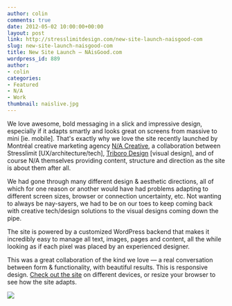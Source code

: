 ```yaml
---
author: colin
comments: true
date: 2012-05-02 10:00:00+00:00
layout: post
link: http://stresslimitdesign.com/new-site-launch-naisgood-com
slug: new-site-launch-naisgood-com
title: New Site Launch — NAisGood.com
wordpress_id: 889
author:
- colin
categories:
- Featured
- N/A
- Work
thumbnail: naislive.jpg
---
```




We love awesome, bold messaging in a slick and impressive design, especially if it adapts smartly and looks great on screens from massive to mini [ie. mobile]. That's exactly why we love the site recently launched by Montréal creative marketing agency [N/A Creative](http://naisgood.com), a collaboration between Stresslimit [UX/architecture/tech], [Triboro Design](http://www.triborodesign.com/) [visual design], and of course N/A themselves providing content, structure and direction as the site is about them after all.

We had gone through many different design & aesthetic directions, all of which for one reason or another would have had problems adapting to different screen sizes, browser or connection uncertainty, etc. Not wanting to always be nay-sayers, we had to be on our toes to keep coming back with creative tech/design solutions to the visual designs coming down the pipe.<!-- more -->

The site is powered by a customized WordPress backend that makes it incredibly easy to manage all text, images, pages and content, all the while looking as if each pixel was placed by an experienced designer.

This was a great collaboration of the kind we love — a real conversation between form & functionality, with beautiful results. This is responsive design. [Check out the site](http://naisgood.com) on different devices, or resize your browser to see how the site adapts.

![](/assets/uploads/2012/05/na_screenshots-674x379.jpg)
